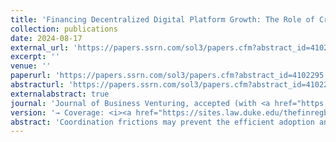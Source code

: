 ```yaml
---
title: 'Financing Decentralized Digital Platform Growth: The Role of Crypto Funds in Blockchain-based Startups'
collection: publications
date: 2024-08-17
external_url: 'https://papers.ssrn.com/sol3/papers.cfm?abstract_id=4102295'
excerpt: ''
venue: ''
paperurl: 'https://papers.ssrn.com/sol3/papers.cfm?abstract_id=4102295'
abstracturl: 'https://papers.ssrn.com/sol3/papers.cfm?abstract_id=4102295'
externalabstract: true
journal: 'Journal of Business Venturing, accepted (with <a href="https://scholar.google.com/citations?user=rH8ShgoAAAAJ&hl=en&oi=ao">D. Cumming</a>, N. Dombrowski, <a href="https://www.bwl.uni-hamburg.de/finance/team/drobetz.html">W. Drobetz</a>)'
version: '→ Coverage: <i><a href="https://sites.law.duke.edu/thefinregblog/2022/05/31/decentralized-finance-crypto-funds-and-value-creation-in-tokenized-firms/">Duke Law School FinReg Blog</a></i>, <i><a href="https://clsbluesky.law.columbia.edu/2022/05/31/decentralized-finance-crypto-funds-and-value-creation-in-tokenized-firms/">Columbia Law School BlueSky Blog</a></i>'
abstract: 'Coordination frictions may prevent the efficient adoption and governance of digital platforms. We document that crypto funds (CFs) create value, inter alia, by smoothing such frictions on blockchain-based decentralized digital platforms (DDPs). CF-backed DDPs obtain higher valuations in the primary market (i.e., in initial coin offerings, ICOs), outperform their peers post ICO, and benefit from token price appreciation around CF investment disclosure in the secondary market. In line with our theory, primary transaction data from the Ethereum ledger shows that the valuations of DDPs with meager adoption and relative centralization benefit more from CF backing. Moreover, the positive valuation and performance effects for CF-backed DDPs are higher for CFs with more central investor networks. '
---
```

